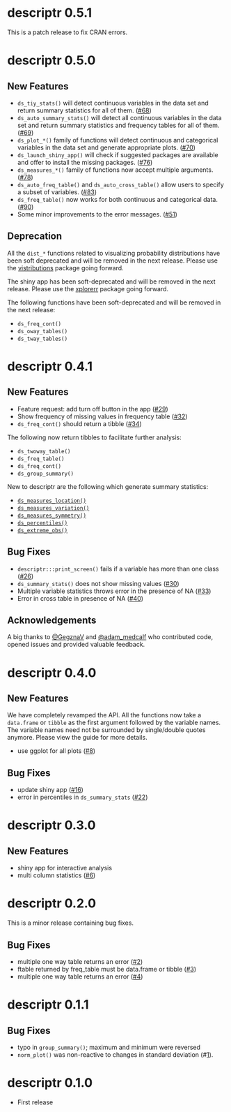 # descriptr 0.5.1

This is a patch release to fix CRAN errors.

# descriptr 0.5.0

## New Features

- `ds_tiy_stats()` will detect continuous variables in the data set and return
summary statistics for all of them. ([#68](https://github.com/rsquaredacademy/descriptr/issues/68))
- `ds_auto_summary_stats()` will detect all continuous variables in the data 
set and return summary statistics and frequency tables for all of them. 
([#69](https://github.com/rsquaredacademy/descriptr/issues/69))
- `ds_plot_*()` family of functions will detect continuous and categorical 
variables in the data set and generate appropriate plots. ([#70](https://github.com/rsquaredacademy/descriptr/issues/70))
- `ds_launch_shiny_app()` will check if suggested packages are available and 
offer to install the missing packages. ([#76](https://github.com/rsquaredacademy/descriptr/issues/76))
- `ds_measures_*()` family of functions now accept multiple arguments. ([#78](https://github.com/rsquaredacademy/descriptr/issues/78))
- `ds_auto_freq_table()` and `ds_auto_cross_table()` allow users to specify a 
subset of variables. ([#83](https://github.com/rsquaredacademy/descriptr/issues/83))
- `ds_freq_table()` now works for both continuous and categorical data. ([#90](https://github.com/rsquaredacademy/descriptr/issues/90))
- Some minor improvements to the error messages. ([#51](https://github.com/rsquaredacademy/descriptr/issues/51))

## Deprecation

All the `dist_*` functions related to visualizing probability distributions have
been soft deprecated and will be removed in the next release. Please use the 
[vistributions](https://cran.r-project.org/package=vistributions) package going forward.

The shiny app has been soft-deprecated and will be removed in the next release. 
Please use the [xplorerr](https://cran.r-project.org/package=xplorerr) package 
going forward.

The following functions have been soft-deprecated and will be removed in the 
next release:

- `ds_freq_cont()`
- `ds_oway_tables()`
- `ds_tway_tables()`

# descriptr 0.4.1

## New Features

- Feature request: add turn off button in the app
([#29](https://github.com/rsquaredacademy/descriptr/issues/29))
- Show frequency of missing values in frequency table
([#32](https://github.com/rsquaredacademy/descriptr/issues/32))
- `ds_freq_cont()` should return a tibble
([#34](https://github.com/rsquaredacademy/descriptr/issues/34))

The following now return tibbles to facilitate further analysis:

- `ds_twoway_table()`
- `ds_freq_table()`
- `ds_freq_cont()`
- `ds_group_summary()`

New to descriptr are the following which generate summary statistics:

- [`ds_measures_location()`](https://descriptr.rsquaredacademy.com/reference/ds_measures_location.html)
- [`ds_measures_variation()`](https://descriptr.rsquaredacademy.com/reference/ds_measures_variation.html)
- [`ds_measures_symmetry()`](https://descriptr.rsquaredacademy.com/reference/ds_measures_symmetry.html)
- [`ds_percentiles()`](https://descriptr.rsquaredacademy.com/reference/ds_percentiles.html)
- [`ds_extreme_obs()`](https://descriptr.rsquaredacademy.com/reference/ds_extreme_obs.html)

## Bug Fixes

- `descriptr:::print_screen()` fails if a variable has more than one class 
([#26](https://github.com/rsquaredacademy/descriptr/issues/26))
- `ds_summary_stats()` does not show missing values 
([#30](https://github.com/rsquaredacademy/descriptr/issues/30))
- Multiple variable statistics throws error in the presence of NA
([#33](https://github.com/rsquaredacademy/descriptr/issues/33))
- Error in cross table in presence of NA
([#40](https://github.com/rsquaredacademy/descriptr/issues/40))

## Acknowledgements

A big thanks to [@GegznaV](https://github.com/GegznaV) and [@adam_medcalf](https://twitter.com/adam_medcalf) who contributed code, opened issues and provided valuable feedback.


# descriptr 0.4.0

## New Features

We have completely revamped the API. All the functions now
take a `data.frame` or `tibble` as the first argument followed 
by the variable names. The variable names need not be surrounded
by single/double quotes anymore. Please view the guide for 
more details.

- use ggplot for all plots
([#8](https://github.com/rsquaredacademy/descriptr/issues/8))

## Bug Fixes

- update shiny app
([#16](https://github.com/rsquaredacademy/descriptr/issues/16))
- error in percentiles in `ds_summary_stats`
([#22](https://github.com/rsquaredacademy/descriptr/issues/22))



# descriptr 0.3.0

## New Features

- shiny app for interactive analysis
- multi column statistics
([#6](https://github.com/rsquaredacademy/descriptr/issues/6))

# descriptr 0.2.0

This is a minor release containing bug fixes. 

## Bug Fixes

- multiple one way table returns an error ([#2](https://github.com/rsquaredacademy/descriptr/issues/2))
- ftable returned by freq_table must be data.frame or tibble ([#3](https://github.com/rsquaredacademy/descriptr/issues/3))
- multiple one way table returns an error ([#4](https://github.com/rsquaredacademy/descriptr/issues/4))

# descriptr 0.1.1

## Bug Fixes

- typo in `group_summary()`; maximum and minimum were reversed 
- `norm_plot()` was non-reactive to changes in standard deviation (#[1](https://github.com/rsquaredacademy/descriptr/issues/1)).

# descriptr 0.1.0

* First release



